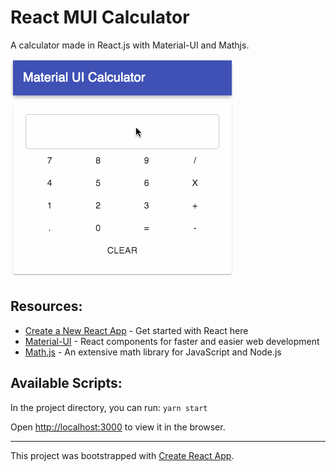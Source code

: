 # React MUI Calculator

A calculator made in React.js with Material-UI and Mathjs.

![working](https://github.com/amogh-w/React-MUI-Calculator/blob/master/media/working.gif)

## Resources:

- [Create a New React App](https://reactjs.org/docs/create-a-new-react-app.html) - Get started with React here
- [Material-UI](https://material-ui.com/) - React components for faster and easier web development
- [Math.js](https://mathjs.org/) - An extensive math library for JavaScript and Node.js

## Available Scripts:

In the project directory, you can run: `yarn start`

Open [http://localhost:3000](http://localhost:3000) to view it in the browser.

---

This project was bootstrapped with [Create React App](https://github.com/facebook/create-react-app).

